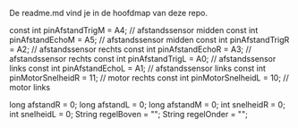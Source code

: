 De readme.md vind je in de hoofdmap van deze repo.

const int pinAfstandTrigM = A4; // afstandssensor midden
const int pinAfstandEchoM = A5; // afstandssensor midden
const int pinAfstandTrigR = A2; // afstandssensor rechts
const int pinAfstandEchoR = A3; // afstandssensor rechts
const int pinAfstandTrigL = A0; // afstandssensor links
const int pinAfstandEchoL = A1; // afstandssensor links
const int pinMotorSnelheidR = 11; // motor rechts
const int pinMotorSnelheidL = 10; // motor links


long afstandR = 0;
long afstandL = 0;
long afstandM = 0;
int snelheidR = 0;
int  snelheidL = 0;
String regelBoven = "";
String regelOnder = "";